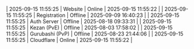 | 2025-09-15 11:55:25 | Website | Online | 2025-09-15 11:55:22 |
| 2025-09-15 11:55:25 | Registration | Offline | 2025-09-09 16:40:23 |
| 2025-09-15 11:55:25 | Auth Server | Offline | 2025-08-18 09:33:31 |
| 2025-09-15 11:55:25 | Kezan (PvE) | Offline | 2025-08-03 17:58:02 |
| 2025-09-15 11:55:25 | Gurubashi (PvP) | Offline | 2025-08-23 21:44:06 |
| 2025-09-15 11:55:25 | Cloudflare | Online | 2025-09-15 11:55:22 |
